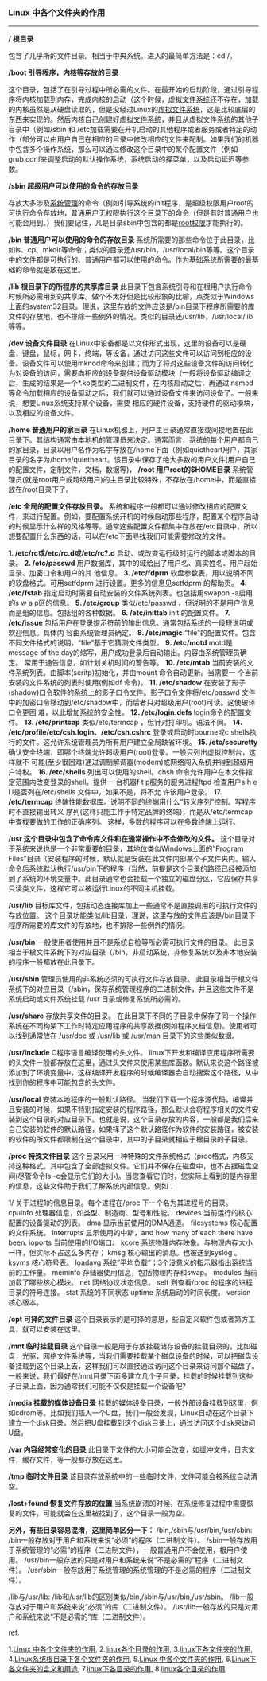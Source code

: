 ### Linux 中各个文件夹的作用

***

**/  根目录**

包含了几乎所的文件目录。相当于中央系统。进入的最简单方法是：cd /。

 

**/boot  引导程序，内核等存放的目录**

这个目录，包括了在引导过程中所必需的文件。在最开始的启动阶段，通过引导程序将内核加载到内存，完成内核的启动（这个时候，[虚拟文件系统](https://www.baidu.com/s?wd=%E8%99%9A%E6%8B%9F%E6%96%87%E4%BB%B6%E7%B3%BB%E7%BB%9F&tn=44039180_cpr&fenlei=mv6quAkxTZn0IZRqIHckPjm4nH00T1Yvn1-WuymsPHw-m1DdP1ck0ZwV5Hcvrjm3rH6sPfKWUMw85HfYnjn4nH6sgvPsT6KdThsqpZwYTjCEQLGCpyw9Uz4Bmy-bIi4WUvYETgN-TLwGUv3EP1f4P1RLPWc)还不存在，加载的内核虽然是从硬盘读取的，但是没经过Linux的[虚拟文件系统](https://www.baidu.com/s?wd=%E8%99%9A%E6%8B%9F%E6%96%87%E4%BB%B6%E7%B3%BB%E7%BB%9F&tn=44039180_cpr&fenlei=mv6quAkxTZn0IZRqIHckPjm4nH00T1Yvn1-WuymsPHw-m1DdP1ck0ZwV5Hcvrjm3rH6sPfKWUMw85HfYnjn4nH6sgvPsT6KdThsqpZwYTjCEQLGCpyw9Uz4Bmy-bIi4WUvYETgN-TLwGUv3EP1f4P1RLPWc)，这是比较底层的东西来实现的。然后内核自己创建好[虚拟文件系统](https://www.baidu.com/s?wd=%E8%99%9A%E6%8B%9F%E6%96%87%E4%BB%B6%E7%B3%BB%E7%BB%9F&tn=44039180_cpr&fenlei=mv6quAkxTZn0IZRqIHckPjm4nH00T1Yvn1-WuymsPHw-m1DdP1ck0ZwV5Hcvrjm3rH6sPfKWUMw85HfYnjn4nH6sgvPsT6KdThsqpZwYTjCEQLGCpyw9Uz4Bmy-bIi4WUvYETgN-TLwGUv3EP1f4P1RLPWc)，并且从虚拟文件系统的其他子目录中（例如/sbin 和 /etc加载需要在开机启动的其他程序或者服务或者特定的动作（部分可以由用户自己在相应的目录中修改相应的文件来配制。如果我们的机器中包含多个操作系统，那么可以通过修改这个目录中的某个配置文件（例如grub.conf来调整启动的默认操作系统，系统启动的择菜单，以及启动延迟等参数。

 

**/sbin  超级用户可以使用的命令的存放目录**

存放大多涉及[系统管理](https://www.baidu.com/s?wd=%E7%B3%BB%E7%BB%9F%E7%AE%A1%E7%90%86&tn=44039180_cpr&fenlei=mv6quAkxTZn0IZRqIHckPjm4nH00T1Yvn1-WuymsPHw-m1DdP1ck0ZwV5Hcvrjm3rH6sPfKWUMw85HfYnjn4nH6sgvPsT6KdThsqpZwYTjCEQLGCpyw9Uz4Bmy-bIi4WUvYETgN-TLwGUv3EP1f4P1RLPWc)的命令（例如引导系统的init程序，是超级权限用户root的可执行命令存放地，普通用户无权限执行这个目录下的命令（但是有时普通用户也可能会用到。）我们要记住，凡是目录sbin中包含的都是[root权限](https://www.baidu.com/s?wd=root%E6%9D%83%E9%99%90&tn=44039180_cpr&fenlei=mv6quAkxTZn0IZRqIHckPjm4nH00T1Yvn1-WuymsPHw-m1DdP1ck0ZwV5Hcvrjm3rH6sPfKWUMw85HfYnjn4nH6sgvPsT6KdThsqpZwYTjCEQLGCpyw9Uz4Bmy-bIi4WUvYETgN-TLwGUv3EP1f4P1RLPWc)才能执行的。

 

 

**/bin  普通用户可以使用的命令的存放目录**
系统所需要的那些命令位于此目录，比如ls、cp、mkdir等命令；类似的目录还/usr/bin，/usr/local/bin等等。这个目录中的文件都是可执行的、普通用户都可以使用的命令。作为基础系统所需要的最基础的命令就是放在这里。

**/lib  根目录下的所程序的共享库目录**
此目录下包含系统引导和在根用户执行命令时候所必需用到的共享库。做个不太好但是比较形象的比喻，点类似于Windows上面的system32目录。理说，这里存放的文件应该是/bin目录下程序所需要的库文件的存放地，也不排除一些例外的情况。类似的目录还/usr/lib，/usr/local/lib等等。

 

**/dev 设备文件目录**
在Linux中设备都是以文件形式出现，这里的设备可以是硬盘，键盘，鼠标，网卡，终端，等设备，通过访问这些文件可以访问到相应的设备。设备文件可以使用mknod命令来创建；而为了将对这些设备文件的访问转化为对设备的访问，需要向相应的设备提供设备驱动模块（一般将设备驱动编译之后，生成的结果是一个*.ko类型的二进制文件，在内核启动之后，再通过insmod等命令加载相应的设备驱动之后，我们就可以通过设备文件来访问设备了。一般来说，想要Linux系统支持某个设备，需要 相应的硬件设备，支持硬件的驱动模块，以及相应的设备文件。

 

**/home  普通用户的家目录**
在Linux机器上，用户主目录通常直接或间接地置在此目录下。其结构通常由本地机的管理员来决定。通常而言，系统的每个用户都自己的家目录，目录以用户名作为名字存放在/home下面（例如quietheart用户，其家目录的名字为/home/quietheart。该目录中保存了绝大多数的用户文件(用户自己的配置文件，定制文件，文档，数据等)，
**/root  用户root的$HOME目录**
系统管理员(就是root用户或超级用户)的主目录比较特殊，不存放在/home中，而是直接放在/root目录下了。

 

**/etc 全局的配置文件存放目录。**
系统和程序一般都可以通过修改相应的配置文件，来进行配置。例如，要配置系统开机的时候启动那些程序，配置某个程序启动的时候显示什么样的风格等等。通常这些配置文件都集中存放在/etc目录中，所以想要配置什么东西的话，可以在/etc下面寻找我们可能需要修改的文件。



**1. /etc/rc或/etc/rc.d或/etc/rc?.d** 
启动、或改变运行级时运行的脚本或脚本的目录。 
**2. /etc/passwd** 
用户数据库，其中的域给出了用户名、真实姓名、用户起始目录、加密口令和用户的其 
他信息。 
**3. /etc/fdprm** 
软盘参数表，用以说明不同的软盘格式。可用setfdprm 进行设置。更多的信息见setfdprm 
的帮助页。 
**4. /etc/fstab** 
指定启动时需要自动安装的文件系统列表。也包括用swapon -a启用的s w a p区的信息。 
**5. /etc/group** 
类似/etc/passwd ，但说明的不是用户信息而是组的信息。包括组的各种数据。 
**6. /etc/inittab** 
init 的配置文件。 
**7. /etc/issue** 
包括用户在登录提示符前的输出信息。通常包括系统的一段短说明或欢迎信息。具体内 
容由系统管理员确定。 
**8. /etc/magic** 
“file”的配置文件。包含不同文件格式的说明，“file”基于它猜测文件类型。 
**9. /etc/motd** 
motd是message of the day的缩写，用户成功登录后自动输出。内容由系统管理员确定。 
常用于通告信息，如计划关机时间的警告等。 
**10. /etc/mtab** 
当前安装的文件系统列表。由脚本(scritp)初始化，并由mount 命令自动更新。当需要一 
个当前安装的文件系统的列表时使用(例如df 命令)。 
**11. /etc/shadow** 
在安装了影子(shadow)口令软件的系统上的影子口令文件。影子口令文件将/etc/passwd 
文件中的加密口令移动到/etc/shadow中，而后者只对超级用户(root)可读。这使破译口令更困 
难，以此增加系统的安全性。 
**12. /etc/login.defs** 
login命令的配置文件。 
**13. /etc/printcap** 
类似/etc/termcap ，但针对打印机。语法不同。 
**14. /etc/profile/etc/csh.login、/etc/csh.cshrc** 
登录或启动时bourne或c shells执行的文件。这允许系统管理员为所有用户建立全局缺省环境。 
**15. /etc/securetty** 
确认安全终端，即哪个终端允许超级用户(root)登录。一般只列出虚拟控制台，这样就不 
可能(至少很困难)通过调制解调器(modem)或网络闯入系统并得到超级用户特权。 
**16. /etc/shells** 
列出可以使用的shell。chsh 命令允许用户在本文件指定范围内改变登录的shell。提供一 
台机器f t p服务的服务进程ftpd 检查用户s h e l l是否列在/etc/shells 文件中，如果不是，将不允 
许该用户登录。 
**17. /etc/termcap** 
终端性能数据库。说明不同的终端用什么“转义序列”控制。写程序时不直接输出转义 
序列(这样只能工作于特定品牌的终端)，而是从/etc/termcap 中查找要做的工作的正确序列。 
这样，多数的程序可以在多数终端上运行。

 

**/usr  这个目录中包含了命令库文件和在通常操作中不会修改的文件。**
这个目录对于系统来说也是一个非常重要的目录，其地位类似Windows上面的”Program Files”目录（安装程序的时候，默认就是安装在此文件内部某个子文件夹内。输入命令后系统默认执行/usr/bin下的程序（当然，前提是这个目录的路径已经被添加到了系统的环境变量中。此目录通常也会挂载一个独立的磁盘分区，它应保存共享只读类文件，这样它可以被运行Linux的不同主机挂载。

**/usr/lib**
目标库文件，包括动态连接库加上一些通常不是直接调用的可执行文件的存放位置。
这个目录功能类似/lib目录，理说，这里存放的文件应该是/bin目录下程序所需要的库文件的存放地，也不排除一些例外的情况。

**/usr/bin**
一般使用者使用并且不是系统自检等所必需可执行文件的目录。
此目录相当于根文件系统下的对应目录（/bin，非启动系统，非修复系统以及非本地安装的程序一般都放在此目录下。

**/usr/sbin**
管理员使用的非系统必须的可执行文件存放目录。
此目录相当于根文件系统下的对应目录（/sbin，保存系统管理程序的二进制文件，并且这些文件不是系统启动或文件系统挂载 /usr 目录或修复系统所必需的。

**/usr/share**
存放共享文件的目录。
在此目录下不同的子目录中保存了同一个操作系统在不同构架下工作时特定应用程序的共享数据(例如程序文档信息)。使用者可以找到通常放在 /usr/doc 或 /usr/lib 或 /usr/man 目录下的这些类似数据。

**/usr/include**
C程序语言编译使用的头文件。
linux下开发和编译应用程序所需要的头文件一般都存放在这里，通过头文件来使用某些库函数。默认来说这个路径被添加到了环境变量中，这样编译开发程序的时候编译器会自动搜索这个路径，从中找到你的程序中可能包含的头文件。

**/usr/local**
安装本地程序的一般默认路径。
当我们下载一个程序源代码，编译并且安装的时候，如果不特别指定安装的程序路径，那么默认会将程序相关的文件安装到这个目录的对应目录下。也就是说，这个目录存放的内容，一般都是我们后来自己安装的软件的默认路径，如果择了这个默认路径作为软件的安装路径，被安装的软件的所文件都限制在这个目录中，其中的子目录就相应于根目录的子目录。

 

 

**/proc  特殊文件目录**
这个目录采用一种特殊的文件系统格式（proc格式，内核支持这种格式。其中包含了全部虚拟文件。它们并不保存在磁盘中，也不占据磁盘空间(尽管命令ls -c会显示它们的大小)。当您查看它们时，您实际上看到的是内存里的信息，这些文件助于我们了解系统内部信息。例如：

1/ 关于进程1的信息目录。每个进程在/proc 下一个名为其进程号的目录。
cpuinfo 处理器信息，如类型、制造商、型号和性能。
devices 当前运行的核心配置的设备驱动的列表。
dma 显示当前使用的DMA通道。
filesystems 核心配置的文件系统。
interrupts 显示使用的中断，and how many of each there have been.
ioports 当前使用的I/O端口。
kcore 系统物理内存映象。与物理内存大小一样，但实际不占这么多内存；
kmsg 核心输出的消息。也被送到syslog 。
ksyms 核心符号表。
loadavg 系统”平均负载”；3个没意义的指示器指出系统当前的工作量。
meminfo 存储器使用信息，包括物理内存和swap。
modules 当前加载了哪些核心模块。
net 网络协议状态信息。
self 到查看/proc 的程序的进程目录的符号连接。
stat 系统的不同状态
uptime 系统启动的时间长度。
version 核心版本。

**/opt  可择的文件目录**
这个目录表示的是可择的意思，些自定义软件包或者第方工具，就可以安装在这里。

 

**/mnt  临时挂载目录**
这个目录一般是用于存放挂载储存设备的挂载目录的，比如磁盘，光驱，网络文件系统等，当我们需要挂载某个磁盘设备的时候，可以把磁盘设备挂载到这个目录上去，这样我们可以直接通过访问这个目录来访问那个磁盘了。一般来说，我们最好在/mnt目录下面多建立几个子目录，挂载的时候挂载到这些子目录上面，因为通常我们可能不仅仅是挂载一个设备吧?

 

**/media  挂载的媒体设备目录**
挂载的媒体设备目录，一般外部设备挂载到这里，例如cdrom等。比如我们插入一个U盘，我们一般会发现，Linux自动在这个目录下建立一个disk目录，然后把U盘挂载到这个disk目录上，通过访问这个disk来访问U盘。

 

**/var  内容经常变化的目录**
此目录下文件的大小可能会改变，如缓冲文件，日志文件，缓存文件，等一般都存放在这里。

 

**/tmp  临时文件目录**
该目录存放系统中的一些临时文件，文件可能会被系统自动清空。

 

**/lost+found   恢复文件存放的位置**
当系统崩溃的时候，在系统修复过程中需要恢复的文件，可能就会在这里被找到了，这个目录一般为空。

 

**另外，有些目录容易混淆，这里简单区分一下：**
/bin,/sbin与/usr/bin,/usr/sbin:
/bin一般存放对于用户和系统来说“必须”的程序（二进制文件）。
/sbin一般存放用于系统管理的“必需”的程序（二进制文件），一般普通用户不会使用，根用户使用。
/usr/bin一般存放的只是对用户和系统来说“不是必需的”程序（二进制文件）。
/usr/sbin一般存放用于系统管理的系统管理的不是必需的程序（二进制文件）。

/lib与/usr/lib:
/lib和/usr/lib的区别类似/bin,/sbin与/usr/bin,/usr/sbin。
/lib一般存放对于用户和系统来说“必须”的库（二进制文件）。
/usr/lib一般存放的只是对用户和系统来说“不是必需的”库（二进制文件）。



ref:

1.[Linux 中各个文件夹的作用](https://www.cnblogs.com/yoke/p/7217019.html),   2.[linux各个目录的作用](https://www.cnblogs.com/aln0825/p/8423506.html),    3.[linux下各文件夹的作用](http://wenjunjiang.win/2018/01/28/linux%E4%B8%8B%E5%90%84%E6%96%87%E4%BB%B6%E5%A4%B9%E7%9A%84%E4%BD%9C%E7%94%A8/),   4.[Linux系统根目录下各个文件夹的作用](https://blog.csdn.net/qq_26941173/article/details/78376760),   5.[Linux 中各个文件夹的作用](https://www.cnblogs.com/yoke/p/7217019.html),   6.[Linux下各文件夹的含义和用途](https://www.cnblogs.com/lanqingzhou/p/8037269.html),   7.[linux下各目录的作用](https://www.cnblogs.com/yinheyi/p/6279974.html),   8.[linux各个目录的作用](https://www.cnblogs.com/aln0825/p/8423506.html)